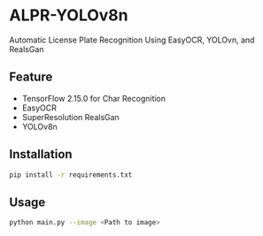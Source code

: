 # ALPR-YOLOv8n
Automatic License Plate Recognition Using EasyOCR, YOLOvn, and RealsGan

## Feature
- TensorFlow 2.15.0 for Char Recognition
- EasyOCR
- SuperResolution RealsGan
- YOLOv8n

## Installation
```bash 
pip install -r requirements.txt
```

## Usage
```bash
python main.py --image <Path to image>
```